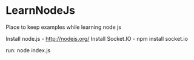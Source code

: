 LearnNodeJs
===========

Place to keep examples while learning node js

Install node.js - http://nodejs.org/
Install Socket.IO - npm install socket.io

run:
node index.js
